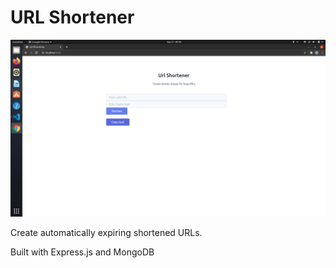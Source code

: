 # URL Shortener

![Preview](/public/images/preview.png)

Create automatically expiring shortened URLs. 

Built with Express.js and MongoDB
